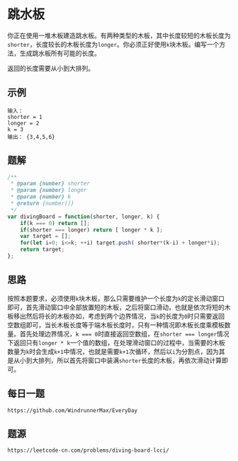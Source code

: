 # 跳水板
你正在使用一堆木板建造跳水板。有两种类型的木板，其中长度较短的木板长度为`shorter`，长度较长的木板长度为`longer`。你必须正好使用`k`块木板。编写一个方法，生成跳水板所有可能的长度。

返回的长度需要从小到大排列。

## 示例
```
输入：
shorter = 1
longer = 2
k = 3
输出： {3,4,5,6}
```

## 题解

```javascript
/**
 * @param {number} shorter
 * @param {number} longer
 * @param {number} k
 * @return {number[]}
 */
var divingBoard = function(shorter, longer, k) {
    if(k === 0) return [];
    if(shorter === longer) return [ longer * k ];
    var target = [];
    for(let i=0; i<=k; ++i) target.push( shorter*(k-i) + longer*i);
    return target;
};
```

## 思路
按照本题要求，必须使用`k`块木板，那么只需要维护一个长度为`k`的定长滑动窗口即可，首先滑动窗口中全部放置短的木板，之后将窗口滑动，也就是依次将短的木板移出然后将长的木板亦如，考虑到两个边界情况，当`k`的长度为`0`时只需要返回空数组即可，当长木板长度等于端木板长度时，只有一种情况即木板长度乘模板数量。首先处理边界情况，`k === 0`时直接返回空数组，在`shorter === longer`情况下返回只有`longer * k`一个值的数组，在处理滑动窗口的过程中，当需要的木板数量为`k`时会生成`k+1`中情况，也就是需要`k+1`次循环，然后以`i`为分割点，因为其是从小到大排列，所以首先将窗口中装满`shorter`长度的木板，再依次滑动计算即可。


## 每日一题

```
https://github.com/WindrunnerMax/EveryDay
```

## 题源

```
https://leetcode-cn.com/problems/diving-board-lcci/
```
